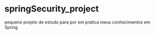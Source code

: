 # springSecurity_project
pequeno projeto de estudo para por em pratica meus conhecimentos em Spring
